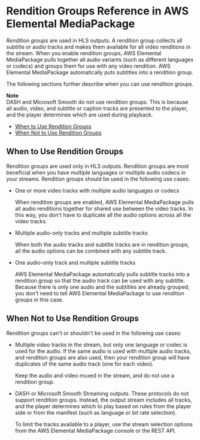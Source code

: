 # Rendition Groups Reference in AWS Elemental MediaPackage<a name="rendition-groups"></a>

*Rendition groups* are used in HLS outputs\. A rendition group collects all subtitle or audio tracks and makes them available for all video renditions in the stream\. When you enable rendition groups, AWS Elemental MediaPackage pulls together all audio variants \(such as different languages or codecs\) and groups them for use with any video rendition\. AWS Elemental MediaPackage automatically puts subtitles into a rendition group\. 

The following sections further describe when you can use rendition groups\.

**Note**  
DASH and Microsoft Smooth do not use rendition groups\. This is because all audio, video, and subtitle or caption tracks are presented to the player, and the player determines which are used during playback\.


+ [When to Use Rendition Groups](#when-use-rend-group)
+ [When Not to Use Rendition Groups](#when-not-use-rend-group)

## When to Use Rendition Groups<a name="when-use-rend-group"></a>

Rendition groups are used only in HLS outputs\. Rendition groups are most beneficial when you have multiple languages or multiple audio codecs in your streams\. Rendition groups should be used in the following use cases:

+ One or more video tracks with multiple audio languages or codecs 

  When rendition groups are enabled, AWS Elemental MediaPackage pulls all audio renditions together for shared use between the video tracks\. In this way, you don't have to duplicate all the audio options across all the video tracks\.

+ Multiple audio\-only tracks and multiple subtitle tracks

  When both the audio tracks and subtitle tracks are in rendition groups, all the audio options can be combined with any subtitle track\.

+ One audio\-only track and multiple subtitle tracks

  AWS Elemental MediaPackage automatically pulls subtitle tracks into a rendition group so that the audio track can be used with any subtitle\. Because there is only one audio and the subtitles are already grouped, you don't need to tell AWS Elemental MediaPackage to use rendition groups in this case\.

## When Not to Use Rendition Groups<a name="when-not-use-rend-group"></a>

Rendition groups can't or shouldn't be used in the following use cases:

+ Multiple video tracks in the stream, but only one language or codec is used for the audio\. If the same audio is used with multiple audio tracks, and rendition groups are also used, then your rendition group will have duplicates of the same audio track \(one for each video\)\. 

  Keep the audio and video muxed in the stream, and do not use a rendition group\.

+ DASH or Microsoft Smooth Streaming outputs\. These protocols do not support rendition groups\. Instead, the output stream includes all tracks, and the player determines which to play based on rules from the player side or from the manifest \(such as language or bit rate selection\)\. 

  To limit the tracks available to a player, use the stream selection options from the AWS Elemental MediaPackage console or the REST API\.